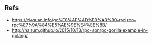 ## Refs
* <https://xiequan.info/go%E8%AF%AD%E8%A8%80-rpcjson-rpc%E7%9A%84%E5%AE%9E%E4%BE%8B/>
* <http://haisum.github.io/2015/10/13/rpc-jsonrpc-gorilla-example-in-golang/>
